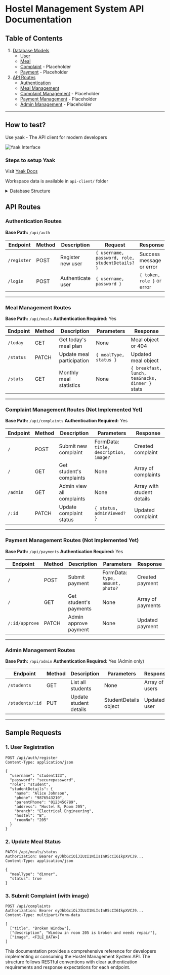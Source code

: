 # Hostel Management System API Documentation

## Table of Contents
1. [Database Models](#database-models)
   - [User](#user-model)
   - [Meal](#meal-model)
   - [Complaint](#complaint-model) - Placeholder
   - [Payment](#payment-model) - Placeholder
2. [API Routes](#api-routes)
   - [Authentication](#authentication-routes)
   - [Meal Management](#meal-management-routes)
   - [Complaint Management](#complaint-management-routes) - Placeholder
   - [Payment Management](#payment-management-routes) - Placeholder
   - [Admin Management](#admin-management-routes) - Placeholder

---

## How to test?

Use yaak - The API client for modern developers

![Yaak Interface](../docs/yaak-interface.svg)

### Steps to setup Yaak

Visit [Yaak Docs](https://feedback.yaak.app/help/collections/8721561-getting-started)

Workspace data is available in `api-client/` folder

<details>
    <summary>Database Structure</summary>


## Database Models

### User Model
**File:** `models/User.ts`
**Description:** Stores user information including authentication details and student-specific data.

#### Fields:
| Field | Type | Required | Description |
|-------|------|----------|-------------|
| `username` | String | Yes | Unique identifier for login |
| `password` | String | Yes | Hashed password |
| `role` | String | Yes | Either 'student' or 'admin' |
| `studentDetails` | Object | No | Student-specific information (nested) |

#### StudentDetails Sub-fields:
| Field | Type | Description |
|-------|------|-------------|
| `name` | String | Full name of student |
| `phone` | String | Contact number |
| `parentPhone` | String | Parent/guardian contact |
| `address` | String | Residential address |
| `branch` | String | Academic department |
| `hostel` | String | Hostel name/block |
| `roomNo` | String | Room number |
| `photo` | String | Path to profile photo |

---

### Meal Model
**File:** `models/Meal.ts`
**Description:** Tracks daily meal plans and student participation.

#### Fields:
| Field | Type | Required | Description |
|-------|------|----------|-------------|
| `date` | Date | Yes | Date of meal plan |
| `breakfast` | String | No | Breakfast menu item |
| `lunch` | String | No | Lunch menu item |
| `teaSnacks` | String | No | Tea/Snacks menu item |
| `dinner` | String | No | Dinner menu item |
| `status` | Object | Yes | Participation status (nested) |
| `student` | ObjectId | Yes | Reference to User |

#### Status Sub-fields:
| Field | Type | Default | Description |
|-------|------|---------|-------------|
| `breakfast` | Boolean | false | Whether student attended breakfast |
| `lunch` | Boolean | false | Whether student attended lunch |
| `teaSnacks` | Boolean | false | Whether student attended tea/snacks |
| `dinner` | Boolean | false | Whether student attended dinner |

---

### Complaint Model
**File:** `models/Complaint.ts`
**Description:** Manages student complaints and their resolution status.

#### Fields:
| Field | Type | Required | Description |
|-------|------|----------|-------------|
| `title` | String | Yes | Complaint title |
| `description` | String | Yes | Detailed description |
| `image` | String | No | Path to attached image |
| `status` | String | Yes | 'pending' or 'resolved' |
| `student` | ObjectId | Yes | Reference to User |
| `createdAt` | Date | Yes | Timestamp of creation |
| `adminViewed` | Boolean | Yes | Whether admin has seen complaint |

---

### Payment Model
**File:** `models/Payment.ts`
**Description:** Handles fee payments and utility bills.

#### Fields:
| Field | Type | Required | Description |
|-------|------|----------|-------------|
| `type` | String | Yes | 'hostel', 'water', or 'electricity' |
| `amount` | Number | Yes | Payment amount |
| `status` | String | Yes | 'pending', 'paid', or 'approved' |
| `photo` | String | No | Path to payment receipt |
| `student` | ObjectId | Yes | Reference to User |
| `createdAt` | Date | Yes | Timestamp of creation |

---

</details>

## API Routes

### Authentication Routes
**Base Path:** `/api/auth`

| Endpoint | Method | Description | Request | Response |
|----------|--------|-------------|---------|----------|
| `/register` | POST | Register new user | `{ username, password, role, studentDetails? }` | Success message or error |
| `/login` | POST | Authenticate user | `{ username, password }` | `{ token, role }` or error |

---

### Meal Management Routes
**Base Path:** `/api/meals`
**Authentication Required:** Yes

| Endpoint | Method | Description | Parameters | Response |
|----------|--------|-------------|------------|----------|
| `/today` | GET | Get today's meal plan | None | Meal object or 404 |
| `/status` | PATCH | Update meal participation | `{ mealType, status }` | Updated meal object |
| `/stats` | GET | Monthly meal statistics | None | `{ breakfast, lunch, teaSnacks, dinner }` stats |

---

### Complaint Management Routes (Not Implemented Yet)
**Base Path:** `/api/complaints`
**Authentication Required:** Yes

| Endpoint | Method | Description | Parameters | Response |
|----------|--------|-------------|------------|----------|
| `/` | POST | Submit new complaint | FormData: `title, description, image?` | Created complaint |
| `/` | GET | Get student's complaints | None | Array of complaints |
| `/admin` | GET | Admin view all complaints | None | Array with student details |
| `/:id` | PATCH | Update complaint status | `{ status, adminViewed? }` | Updated complaint |

---

### Payment Management Routes (Not Implemented Yet)
**Base Path:** `/api/payments`
**Authentication Required:** Yes

| Endpoint | Method | Description | Parameters | Response |
|----------|--------|-------------|------------|----------|
| `/` | POST | Submit payment | FormData: `type, amount, photo?` | Created payment |
| `/` | GET | Get student's payments | None | Array of payments |
| `/:id/approve` | PATCH | Admin approve payment | None | Updated payment |

---

### Admin Management Routes
**Base Path:** `/api/admin`
**Authentication Required:** Yes (Admin only)

| Endpoint | Method | Description | Parameters | Response |
|----------|--------|-------------|------------|----------|
| `/students` | GET | List all students | None | Array of users |
| `/students/:id` | PUT | Update student details | StudentDetails object | Updated user |

---

## Sample Requests

### 1. User Registration
```http
POST /api/auth/register
Content-Type: application/json

{
  "username": "student123",
  "password": "securepassword",
  "role": "student",
  "studentDetails": {
    "name": "Alice Johnson",
    "phone": "9876543210",
    "parentPhone": "0123456789",
    "address": "Hostel B, Room 205",
    "branch": "Electrical Engineering",
    "hostel": "B",
    "roomNo": "205"
  }
}
```

### 2. Update Meal Status
```http
PATCH /api/meals/status
Authorization: Bearer eyJhbGciOiJIUzI1NiIsInR5cCI6IkpXVCJ9...
Content-Type: application/json

{
  "mealType": "dinner",
  "status": true
}
```

### 3. Submit Complaint (with image)
```http
POST /api/complaints
Authorization: Bearer eyJhbGciOiJIUzI1NiIsInR5cCI6IkpXVCJ9...
Content-Type: multipart/form-data

[
  ["title", "Broken Window"],
  ["description", "Window in room 205 is broken and needs repair"],
  ["image", <FILE_DATA>]
]
```

This documentation provides a comprehensive reference for developers implementing or consuming the Hostel Management System API. The structure follows RESTful conventions with clear authentication requirements and response expectations for each endpoint.
